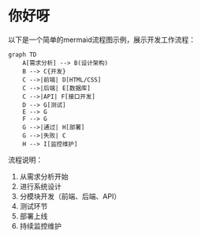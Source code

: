 
# 你好呀

以下是一个简单的mermaid流程图示例，展示开发工作流程：

```mermaid
graph TD
    A[需求分析] --> B(设计架构)
    B --> C{开发}
    C -->|前端| D[HTML/CSS]
    C -->|后端| E[数据库]
    C -->|API| F[接口开发]
    D --> G[测试]
    E --> G
    F --> G
    G -->|通过| H[部署]
    G -->|失败| C
    H --> I[监控维护]
```

流程说明：
1. 从需求分析开始
2. 进行系统设计
3. 分模块开发（前端、后端、API）
4. 测试环节
5. 部署上线
6. 持续监控维护

